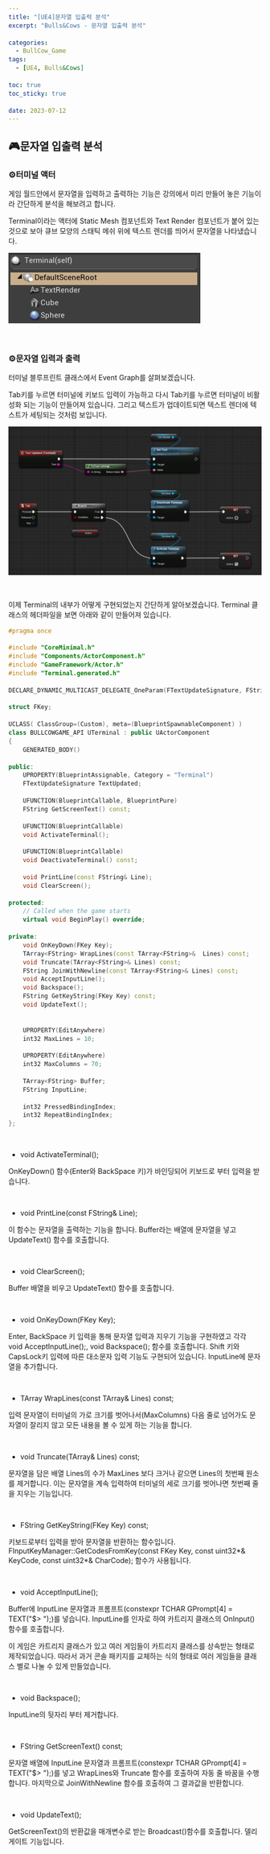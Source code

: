 ```yaml
---
title: "[UE4]문자열 입출력 분석"
excerpt: "Bulls&Cows - 문자열 입출력 분석"

categories:
  - BullCow_Game
tags:
  - [UE4, Bulls&Cows]

toc: true
toc_sticky: true

date: 2023-07-12
---
```


## 🎮문자열 입출력 분석
### ⚙️터미널 액터
게임 월드안에서 문자열을 입력하고 출력하는 기능은 강의에서 미리 만들어 놓은 기능이라 간단하게 분석을 해보려고 합니다.

Terminal이라는 액터에 Static Mesh 컴포넌트와 Text Render 컴포넌트가 붙어 있는 것으로 보아 큐브 모양의 스태틱 메쉬 위에 텍스트 렌더를 띄어서 문자열을 나타냈습니다.

![TerminalActor](\assets\images\BullCow\Terminal.png)

<br>

### ⚙️문자열 입력과 출력

터미널 블루프린트 클래스에서 Event Graph를 살펴보겠습니다.

Tab키를 누르면 터미널에 키보드 입력이 가능하고 다시 Tab키를 누르면 터미널이 비활성화 되는 기능이 만들어져 있습니다. 그리고 텍스트가 업데이트되면 텍스트 렌더에 텍스트가 세팅되는 것처럼 보입니다.

![TerminalBlueprint](\assets\images\BullCow\TerminalBlueprint.png)

<br>

이제 Terminal의 내부가 어떻게 구현되었는지 간단하게 알아보겠습니다. Terminal 클래스의 헤더파일을 보면 아래와 같이 만들어져 있습니다.

```cpp
#pragma once

#include "CoreMinimal.h"
#include "Components/ActorComponent.h"
#include "GameFramework/Actor.h"
#include "Terminal.generated.h"

DECLARE_DYNAMIC_MULTICAST_DELEGATE_OneParam(FTextUpdateSignature, FString, Text);

struct FKey;

UCLASS( ClassGroup=(Custom), meta=(BlueprintSpawnableComponent) )
class BULLCOWGAME_API UTerminal : public UActorComponent
{
	GENERATED_BODY()

public:
	UPROPERTY(BlueprintAssignable, Category = "Terminal")
	FTextUpdateSignature TextUpdated;

	UFUNCTION(BlueprintCallable, BlueprintPure)
	FString GetScreenText() const;

	UFUNCTION(BlueprintCallable)
	void ActivateTerminal();

	UFUNCTION(BlueprintCallable)
	void DeactivateTerminal() const;

	void PrintLine(const FString& Line);
	void ClearScreen();

protected:
	// Called when the game starts
	virtual void BeginPlay() override;

private:
	void OnKeyDown(FKey Key);
	TArray<FString> WrapLines(const TArray<FString>&  Lines) const;
	void Truncate(TArray<FString>& Lines) const;
	FString JoinWithNewline(const TArray<FString>& Lines) const;
	void AcceptInputLine();
	void Backspace();
	FString GetKeyString(FKey Key) const;
	void UpdateText();


	UPROPERTY(EditAnywhere)
	int32 MaxLines = 10;

	UPROPERTY(EditAnywhere)
	int32 MaxColumns = 70;

	TArray<FString> Buffer;
	FString InputLine;

	int32 PressedBindingIndex;
	int32 RepeatBindingIndex;
};
```

<br>

* void ActivateTerminal();

OnKeyDown() 함수(Enter와 BackSpace 키)가 바인딩되어 키보드로 부터 입력을 받습니다.

<br>

* void PrintLine(const FString& Line);

이 함수는 문자열을 출력하는 기능을 합니다. Buffer라는 배열에 문자열을 넣고 UpdateText() 함수를 호출합니다.

<br>

* void ClearScreen();

Buffer 배열을 비우고 UpdateText() 함수를 호출합니다.

<br>

* void OnKeyDown(FKey Key);

Enter, BackSpace 키 입력을 통해 문자열 입력과 지우기 기능을 구현하였고 각각 void AcceptInputLine();, void Backspace(); 함수를 호출합니다. Shift 키와 CapsLock키 입력에 따른 대소문자 입력 기능도 구현되어 있습니다. InputLine에 문자열을 추가합니다.

<br>

* TArray<FString> WrapLines(const TArray<FString>&  Lines) const;

입력 문자열이 터미널의 가로 크기를 벗어나서(MaxColumns) 다음 줄로 넘어가도 문자열이 잘리지 않고 모든 내용을 볼 수 있게 하는 기능을 합니다.

<br>

* void Truncate(TArray<FString>& Lines) const;

문자열을 담은 배열 Lines의 수가 MaxLines 보다 크거나 같으면 Lines의 첫번째 원소를 제거합니다. 이는 문자열을 계속 입력하여 터미널의 세로 크기를 벗어나면 첫번째 줄을 지우는 기능입니다.

<br>

* FString GetKeyString(FKey Key) const;

키보드로부터 입력을 받아 문자열을 반환하는 함수입니다. FInputKeyManager::GetCodesFromKey(const FKey Key, const uint32*& KeyCode, const uint32*& CharCode); 함수가 사용됩니다.

<br>

* void AcceptInputLine();

Buffer에 InputLine 문자열과 프롬프트(constexpr TCHAR GPrompt[4] = TEXT("$> ");)를 넣습니다. InputLine를 인자로 하여 카트리지 클래스의 OnInput() 함수를 호출합니다.

이 게임은 카트리지 클래스가 있고 여러 게임들이 카트리지 클래스를 상속받는 형태로 제작되었습니다. 따라서 과거 콘솔 패키지를 교체하는 식의 형태로 여러 게임들을 클래스 별로 나눌 수 있게 만들었습니다.

<br>

* void Backspace();

InputLine의 뒷자리 부터 제거합니다.

<br>

* FString GetScreenText() const;

문자열 배열에 InputLine 문자열과 프롬프트(constexpr TCHAR GPrompt[4] = TEXT("$> ");)를 넣고 WrapLines와 Truncate 함수를 호출하여 자동 줄 바꿈을 수행합니다. 마지막으로 JoinWithNewline 함수를 호출하여 그 결과값을 반환합니다.

<br>

* void UpdateText();

GetScreenText()의 반환값을 매개변수로 받는 Broadcast()함수를 호출합니다. 델리게이트 기능입니다.

<br><br>